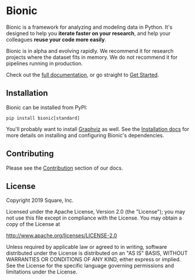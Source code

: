# Bionic

Bionic is a framework for analyzing and modeling data in Python.  It's designed
to help you **iterate faster on your research**, and help your colleagues
**reuse your code more easily**.

Bionic is in alpha and evolving rapidly.  We recommend it for research projects
where the dataset fits in memory.  We do not recommend it for pipelines running
in production.

Check out the [full documentation](https://bionic.readthedocs.io/en/stable/),
or go straight to [Get
Started](https://bionic.readthedocs.io/en/stable/get-started.html).

## Installation

Bionic can be installed from PyPI:

    pip install bionic[standard]

You'll probably want to install [Graphviz](https://www.graphviz.org/) as well.
See the [Installation
docs](https://bionic.readthedocs.io/en/stable/get-started.html#installation)
for more details on installing and configuring Bionic's dependencies.

## Contributing

Please see the
[Contribution](https://bionic.readthedocs.io/en/stable/contributing.html)
section of our docs.

## License

Copyright 2019 Square, Inc.

Licensed under the Apache License, Version 2.0 (the "License");
you may not use this file except in compliance with the License.
You may obtain a copy of the License at

   http://www.apache.org/licenses/LICENSE-2.0

Unless required by applicable law or agreed to in writing, software
distributed under the License is distributed on an "AS IS" BASIS,
WITHOUT WARRANTIES OR CONDITIONS OF ANY KIND, either express or implied.
See the License for the specific language governing permissions and
limitations under the License.
